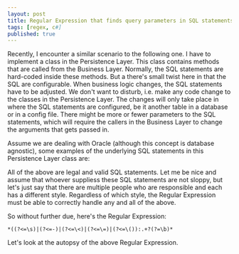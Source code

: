```yaml
---
layout: post
title: Regular Expression that finds query parameters in SQL statements explained
tags: [regex, c#]
published: true
---
```


Recently, I encounter a similar scenario to the following one.  I have to implement a class in the Persistence Layer.  This class contains methods that are called from the Business Layer.  Normally, the SQL statements are hard-coded inside these methods.  But a there's small twist here in that the SQL are configurable.  When business logic changes, the SQL statements have to be adjusted.  We don't want to disturb, i.e. make any code change to the classes in the Persistence Layer.  The changes will only take place in where the SQL statements are configured, be it another table in a database or in a config file.  There might be more or fewer parameters to the SQL statements, which will require the callers in the Business Layer to change the arguments that gets passed in.  

Assume we are dealing with Oracle (although this concept is database agnostic), some examples of the underlying SQL statements in this Persistence Layer class are:

<script src="https://gist.github.com/pragmaticlogic/5279484.js"> </script>

All of the above are legal and valid SQL statements.  Let me be nice and assume that whoever suppliess these SQL statements are not sloppy, but let's just say that there are multiple people who are responsible and each has a different style.  Regardless of which style, the Regular Expression must be able to correctly handle any and all of the above.

So without further due, here's the Regular Expression:

    *((?<=\s)|(?<=-)|(?<=\<)|(?<=\=)|(?<=\()):.+?(?=\b)*
    
Let's look at the autopsy of the above Regular Expression.